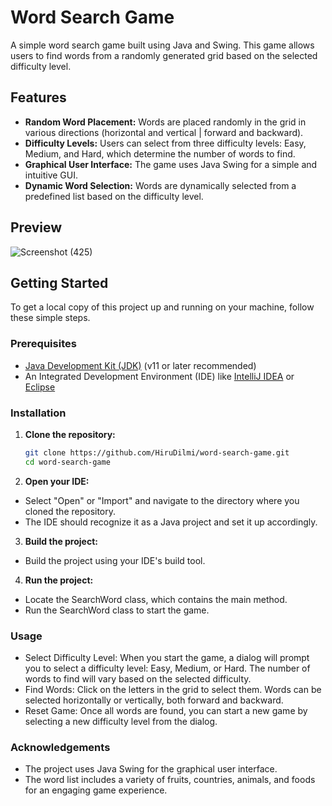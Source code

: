 # Word Search Game

A simple word search game built using Java and Swing. This game allows users to find words from a randomly generated grid based on the selected difficulty level.

## Features

- **Random Word Placement:** Words are placed randomly in the grid in various directions (horizontal and vertical | forward and backward).
- **Difficulty Levels:** Users can select from three difficulty levels: Easy, Medium, and Hard, which determine the number of words to find.
- **Graphical User Interface:** The game uses Java Swing for a simple and intuitive GUI.
- **Dynamic Word Selection:** Words are dynamically selected from a predefined list based on the difficulty level.

## Preview
![Screenshot (425)](https://github.com/HiruDilmi/WordSearchGame/assets/117562801/0e162bca-5b62-4968-be9f-a1f36b955bf7)

## Getting Started

To get a local copy of this project up and running on your machine, follow these simple steps.

### Prerequisites

- [Java Development Kit (JDK)](https://www.oracle.com/java/technologies/javase-jdk11-downloads.html) (v11 or later recommended)
- An Integrated Development Environment (IDE) like [IntelliJ IDEA](https://www.jetbrains.com/idea/download/) or [Eclipse](https://www.eclipse.org/downloads/)

### Installation

1. **Clone the repository:**

   ```bash
   git clone https://github.com/HiruDilmi/word-search-game.git
   cd word-search-game

2. **Open your IDE:**
- Select "Open" or "Import" and navigate to the directory where you cloned the repository.
- The IDE should recognize it as a Java project and set it up accordingly.

3. **Build the project:**
- Build the project using your IDE's build tool.

4. **Run the project:**
- Locate the SearchWord class, which contains the main method.
- Run the SearchWord class to start the game.


### Usage
- Select Difficulty Level: When you start the game, a dialog will prompt you to select a difficulty level: Easy, Medium, or Hard. The number of words to find will vary based on the selected difficulty.
- Find Words: Click on the letters in the grid to select them. Words can be selected horizontally or vertically, both forward and backward.
- Reset Game: Once all words are found, you can start a new game by selecting a new difficulty level from the dialog.


### Acknowledgements
- The project uses Java Swing for the graphical user interface.
- The word list includes a variety of fruits, countries, animals, and foods for an engaging game experience.
